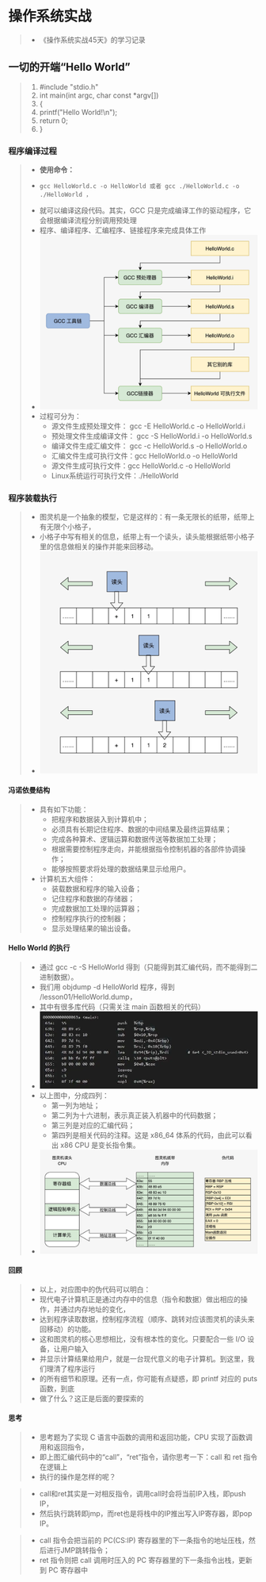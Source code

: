 # 操作系统实战
>* 《操作系统实战45天》的学习记录
## 一切的开端“Hello World”

>1. #include "stdio.h"
>2. int main(int argc, char const *argv[])
>3. {
>4. printf("Hello World!\n");
>5. return 0;
>6. }

### 程序编译过程
>* **使用命令：**
>  *     gcc HelloWorld.c -o HelloWorld 或者 gcc ./HelloWorld.c -o ./HelloWorld ，
>* 就可以编译这段代码。其实，GCC 只是完成编译工作的驱动程序，它会根据编译流程分别调用预处理
>* 程序、编译程序、汇编程序、链接程序来完成具体工作
>* <img src="/img/c编译.jpg">
>* 过程可分为：
>      * 源文件生成预处理文件： gcc -E HelloWorld.c -o HelloWorld.i
>      * 预处理文件生成编译文件： gcc -S HelloWorld.i -o HelloWorld.s
>      * 编译文件生成汇编文件： gcc -c HelloWorld.s -o HelloWorld.o
>      * 汇编文件生成可执行文件：gcc HelloWorld.o -o HelloWorld
>      * 源文件生成可执行文件：gcc HelloWorld.c -o HelloWorld
>      * Linux系统运行可执行文件：./HelloWorld


### 程序装载执行
>* 图灵机是一个抽象的模型，它是这样的：有一条无限长的纸带，纸带上有无限个小格子，
>* 小格子中写有相关的信息，纸带上有一个读头，读头能根据纸带小格子里的信息做相关的操作并能来回移动。
>* <img src="/img/图灵机.png">
#### 冯诺依曼结构
>* 具有如下功能：
>      * 把程序和数据装入到计算机中；
>      * 必须具有长期记住程序、数据的中间结果及最终运算结果；
>      * 完成各种算术、逻辑运算和数据传送等数据加工处理；
>      * 根据需要控制程序走向，并能根据指令控制机器的各部件协调操作；
>      * 能够按照要求将处理的数据结果显示给用户。
>* 计算机五大组件：
>      * 装载数据和程序的输入设备；
>      * 记住程序和数据的存储器；
>      * 完成数据加工处理的运算器；
>      * 控制程序执行的控制器；
>      * 显示处理结果的输出设备。
#### Hello World 的执行
>* 通过 gcc -c -S HelloWorld 得到（只能得到其汇编代码，而不能得到二进制数据）。
>* 我们用 objdump -d HelloWorld 程序，得到 /lesson01/HelloWorld.dump，
>* 其中有很多库代码（只需关注 main 函数相关的代码）
>* <img src="/img/helloworld汇编.png">
>* 以上图中，分成四列：
>      * 第一列为地址；
>      * 第二列为十六进制，表示真正装入机器中的代码数据；
>      * 第三列是对应的汇编代码；
>      * 第四列是相关代码的注释。这是 x86_64 体系的代码，由此可以看出 x86 CPU 是变长指令集。
>* <img src="/img/hello状态.png">
#### 回顾
>* 以上，对应图中的伪代码可以明白：
>* 现代电子计算机正是通过内存中的信息（指令和数据）做出相应的操作，并通过内存地址的变化，
>* 达到程序读取数据，控制程序流程（顺序、跳转对应该图灵机的读头来回移动）的功能。
>* 这和图灵机的核心思想相比，没有根本性的变化。只要配合一些 I/O 设备，让用户输入
>* 并显示计算结果给用户，就是一台现代意义的电子计算机。到这里，我们理清了程序运行
>* 的所有细节和原理。还有一点，你可能有点疑惑，即 printf 对应的 puts 函数，到底
>* 做了什么？这正是后面的要探索的

#### 思考
>* 思考题为了实现 C 语言中函数的调用和返回功能，CPU 实现了函数调用和返回指令，
>* 即上图汇编代码中的“call”，“ret”指令，请你思考一下：call 和 ret 指令在逻辑上
>* 执行的操作是怎样的呢？

>* call和ret其实是一对相反指令，调用call时会将当前IP入栈，即push IP，
>* 然后执行跳转即jmp，而ret也是将栈中的IP推出写入IP寄存器，即pop IP。

>* call 指令会把当前的 PC(CS:IP) 寄存器里的下一条指令的地址压栈，然后进行JMP跳转指令；
>* ret 指令则把 call 调用时压入的 PC 寄存器里的下一条指令出栈，更新到 PC 寄存器中